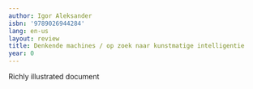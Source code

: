```yaml
---
author: Igor Aleksander
isbn: '9789026944284'
lang: en-us
layout: review
title: Denkende machines / op zoek naar kunstmatige intelligentie
year: 0
---
```

Richly illustrated document
